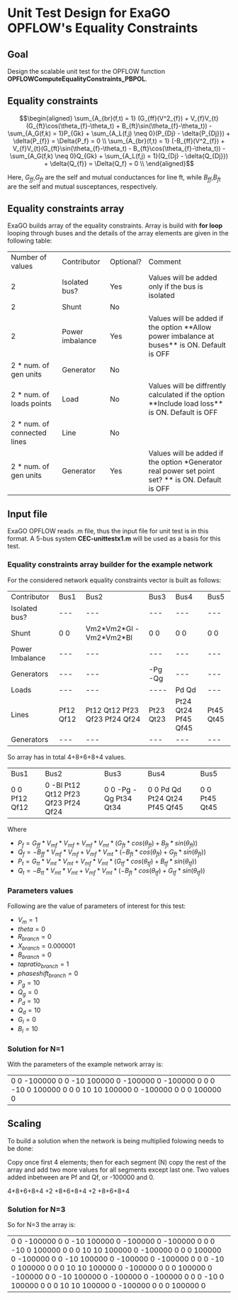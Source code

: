 # Unit Test Design for ExaGO OPFLOW's  Equality Constraints

## Goal
Design the scalable unit test for the OPFLOW function **OPFLOWComputeEqualityConstraints_PBPOL**.

## Equality constraints

```math
\begin{aligned}
\sum_{A_{br}(f,t) = 1} (G_{ff}(V^2_{f}) + V_{f}V_{t}(G_{ft}\cos(\theta_{f}-\theta_t) + B_{ft}\sin(\theta_{f}-\theta_t))
- \sum_{A_G(f,k) = 1}P_{Gk} + \sum_{A_L(f,j) \neq 0}(P_{Dj} - \delta{P_{Dj}}) + \delta{P_{f}} = \Delta{P_f} = 0 \\
\sum_{A_{br}(f,t) = 1} (-B_{ff}(V^2_{f}) + V_{f}V_{t}(G_{ft}\sin(\theta_{f}-\theta_t) - B_{ft}\cos(\theta_{f}-\theta_t))
    - \sum_{A_G(f,k) \neq 0}Q_{Gk} + \sum_{A_L(f,j) = 1}(Q_{Dj} - \delta{Q_{Dj}}) + \delta{Q_{f}} = \Delta{Q_f} = 0 \\
\end{aligned}
```
Here, $`G_{ff}`$,$`G_{ft}`$ are the self and mutual conductances for line ft, while $`B_{ff}`$,$`B_{ft}`$ are the
self and mutual susceptances, respectively.

## Equality constraints array
ExaGO builds array of the equality constraints. Array is build with **for loop** looping through buses and the details of the array elements are given in the following table:
<table>
<tr>
<td>Number of values</td> <td>Contributor</td> <td>Optional?</td> <td>Comment</td>
</tr>
<tr>
<td>2</td> <td>Isolated bus?</td> <td>Yes</td> <td>Values will be added only if the bus is isolated</td>
</tr>
<tr>
<td>2</td> <td>Shunt</td> <td>No</td> <td></td>
</tr>
<tr>
<td>2</td> <td>Power imbalance</td> <td>Yes</td> <td>Values will be added if the option **Allow power imbalance at buses** is ON. Default is OFF</td>
</tr>
<tr>
<td>2 * num. of gen units</td> <td>Generator</td> <td>No</td> <td></td>
</tr>
<tr>
<td>2 * num. of loads points</td> <td>Load</td> <td>No</td> <td>Values will be diffrently calculated if the option **Include load loss** is ON. Default is OFF</td>
</tr>
<tr>
<td>2 * num. of connected lines</td> <td>Line</td> <td>No</td> <td></td>
</tr>
<tr>
<td>2 * num. of gen units</td> <td>Generator</td> <td>Yes</td> <td>Values will be added if the option *Generator real power set point set? ** is ON. Default is OFF</td>
</tr>
</table>

## Input file
ExaGO OPFLOW reads .m file, thus the input file for unit test is in this format.
A 5-bus system **CEC-unittestx1.m** will be used as a basis for this test.

### Equality constraints array builder for the example network

For the considered network equality constraints vector is built as follows:
<table>
<tr>
<td>Contributor</td> <td>Bus1</td> <td>Bus2</td> <td>Bus3</td> <td>Bus4</td> <td>Bus5</td>
</tr>
<tr>
<td>Isolated bus?</td><td>---</td> <td>---</td> <td>---</td> <td>---</td> <td>---</td>
</tr>
<tr>
<td>Shunt</td> <td>0 0</td> <td>Vm2*Vm2*Gl -Vm2*Vm2*Bl</td> <td>0 0</td> <td>0 0</td> <td>0 0</td>
</tr>
<tr>
<td>Power Imbalance</td> <td>---</td> <td>---</td> <td>---</td> <td>---</td> <td>---</td>
</tr>
<tr>
<td>Generators</td> <td>---</td> <td>---</td> <td>-Pg -Qg</td> <td>---</td> <td>---</td>
</tr>
<tr>
<td>Loads</td> <td>---</td> <td>---</td> <td>----</td> <td>Pd Qd</td> <td>---</td>
</tr>
<tr>
<td>Lines</td> <td>Pf12 Qf12</td> <td>Pt12 Qt12 Pf23 Qf23 Pf24 Qf24</td> <td>Pt23 Qt23</td> <td>Pt24 Qt24 Pf45 Qf45</td> <td>Pt45 Qt45</td>
</tr>
<tr>
<td>Generators</td> <td>---</td> <td>---</td> <td>---</td> <td>---</td> <td>---</td>
</tr>
</table>

So array has in total 4+8+6+8+4 values.

<table>
<tr>
<td>Bus1</td> <td>Bus2</td> <td>Bus3</td> <td>Bus4</td> <td>Bus5</td>
</tr>
<tr>
<td>0 0 Pf12 Qf12</td> <td>0 -Bl Pt12 Qt12 Pf23 Qf23 Pf24 Qf24</td> <td>0 0 -Pg -Qg Pt34 Qt34</td> <td>0 0 Pd Qd Pt24 Qt24 Pf45 Qf45</td> <td>0 0 Pt45 Qt45 </td>
</tr>
</table>

Where
- $`P_{f}=G_{ff}*V_{mf}*V_{mf}+V_{mf}*V_{mt}*(G_{ft}*cos(\theta_{ft})+B_{ft}*sin(\theta_{ft}))`$
- $`Q_{f}=-B_{ff}*V_{mf}*V_{mf}+V_{mf}*V_{mt}*(-B_{ft}*cos(\theta_{ft})+G_{ft}*sin(\theta_{ft}))`$
- $`P_{t}=G_{tt}*V_{mt}*V_{mt}+V_{mf}*V_{mt}*(G_{tf}*cos(\theta_{tf})+B_{tf}*sin(\theta_{tf}))`$
- $`Q_{t}=-B_{tt}*V_{mt}*V_{mt}+V_{mf}*V_{mt}*(-B_{ft}*cos(\theta_{tf})+G_{tf}*sin(\theta_{tf}))`$

### Parameters values
Following are the value of parameters of interest for this test:

- $`V_{m}=1`$
- $`theta=0`$
- $`R_{branch}=0`$
- $`X_{branch}=0.000001`$
- $`B_{branch}=0`$
- $`tapratio_{branch}=1`$
- $`phaseshift_{branch}=0`$
- $`P_{g}=10`$
- $`Q_{g}=0`$
- $`P_{d}=10`$
- $`Q_{d}=10`$
- $`G_{l}=0`$
- $`B_{l}=10`$

### Solution for N=1
With the parameters of the example network array is:

<table>
<tr>
<td>0 0 -100000 0 0 -10 100000 0 -100000 0 -100000 0 0 0 -10 0 100000 0 0 0 10 10 100000 0 -100000 0 0 0 100000 0 </td>
</tr>
</table>

## Scaling

To build a solution when the network is being multiplied folowing needs to be done:

Copy once first 4 elements; then for each segment (N) copy the rest of the array and add two more values for all segments except last one.
Two values added inbetween are Pf and Qf, or -100000 and 0.


4+8+6+8+4 +2   +8+6+8+4 +2   +8+6+8+4

### Solution for N=3
So for N=3 the array is:
<table>
<tr>
<td>0 0 -100000 0 0 -10 100000 0 -100000 0 -100000 0 0 0 -10 0 100000 0 0 0 10 10 100000 0 -100000 0 0 0 100000 0     -100000 0     0 -10 100000 0 -100000 0 -100000 0 0 0 -10 0 100000 0 0 0 10 10 100000 0 -100000 0 0 0 100000 0     -100000 0     0 -10 100000 0 -100000 0 -100000 0 0 0 -10 0 100000 0 0 0 10 10 100000 0 -100000 0 0 0 100000 0</td>
</tr>
</table> 
